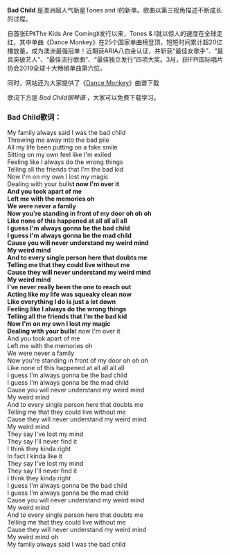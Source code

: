 

**Bad Child** 是澳洲超人气新星Tones and I的新单。歌曲以第三视角描述不断成长的过程。

自首张EP《The Kids Are Coming》发行以来，Tones &amp; I就以惊人的速度在全球走红，其中单曲《Dance
Monkey》在25个国家单曲榜登顶，短短时间累计超20亿播放量，成为澳洲最强冠单！近期获ARIA八白金认证，并斩获“最佳女歌手”、“最具突破艺人”、“最佳流行歌曲”、“最佳独立发行”四项大奖。3月，获IFPI国际唱片协会2019全球十大畅销单曲第六位。

同时，网站还为大家提供了《[Dance Monkey](Music-10806-Dance-Monkey-Tones-and-I.html "Dance
Monkey")》曲谱下载

歌词下方是 _Bad Child钢琴谱_ ，大家可以免费下载学习。

### Bad Child歌词：

My family always said I was the bad child  
Throwing me away into the bad pile  
All my life been putting on a fake smile  
Sitting on my own feel like I'm exiled  
Feeling like I always do the wrong things  
Telling all the friends that I'm the bad kid  
Now I'm on my own I lost my magic  
Dealing with your bulls**t now I'm over it  
And you took apart of me  
Left me with the memories oh  
We were never a family  
Now you're standing in front of my door oh oh oh  
Like none of this happened at all all all all  
I guess I'm always gonna be the bad child  
I guess I'm always gonna be the mad child  
Cause you will never understand my weird mind  
My weird mind  
And to every single person here that doubts me  
Telling me that they could live without me  
Cause they will never understand my weird mind  
My weird mind  
I've never really been the one to reach out  
Acting like my life was squeaky clean now  
Like everything I do is just a let down  
Feeling like I always do the wrong things  
Telling all the friends that I'm the bad kid  
Now I'm on my own I lost my magic  
Dealing with your bulls**t now I'm over it  
And you took apart of me  
Left me with the memories oh  
We were never a family  
Now you're standing in front of my door oh oh oh  
Like none of this happened at all all all all  
I guess I'm always gonna be the bad child  
I guess I'm always gonna be the mad child  
Cause you will never understand my weird mind  
My weird mind  
And to every single person here that doubts me  
Telling me that they could live without me  
Cause they will never understand my weird mind  
My weird mind  
They say I've lost my mind  
They say I'll never find it  
I think they kinda right  
In fact I kinda like it  
They say I've lost my mind  
They say I'll never find it  
I think they kinda right  
I guess I'm always gonna be the bad child  
I guess I'm always gonna be the mad child  
Cause you will never understand my weird mind  
My weird mind  
And to every single person here that doubts me  
Telling me that they could live without me  
Cause they will never understand my weird mind  
My weird mind oh  
My family always said I was the bad child

